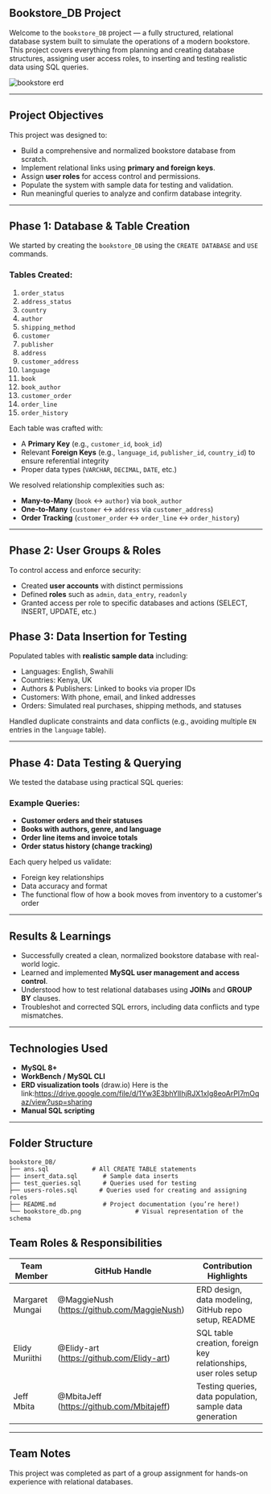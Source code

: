 ## Bookstore_DB Project

Welcome to the `bookstore_DB` project — a fully structured, relational database system built to simulate the operations of a modern bookstore. This project covers everything from planning and creating database structures, assigning user access roles, to inserting and testing realistic data using SQL queries.


![bookstore erd](/Bookstore_db/image.png)

---

## Project Objectives

This project was designed to:

- Build a comprehensive and normalized bookstore database from scratch.
- Implement relational links using **primary and foreign keys**.
- Assign **user roles** for access control and permissions.
- Populate the system with sample data for testing and validation.
- Run meaningful queries to analyze and confirm database integrity.

---

## Phase 1: Database & Table Creation

We started by creating the `bookstore_DB` using the `CREATE DATABASE` and `USE` commands.

### Tables Created:

1. `order_status`
2. `address_status`
3. `country`
4. `author`
5. `shipping_method`
6. `customer`
7. `publisher`
8. `address`
9. `customer_address`
10. `language`
11. `book`
12. `book_author`
13. `customer_order`
14. `order_line`
15. `order_history`

Each table was crafted with:

- A **Primary Key** (e.g., `customer_id`, `book_id`)
- Relevant **Foreign Keys** (e.g., `language_id`, `publisher_id`, `country_id`) to ensure referential integrity
- Proper data types (`VARCHAR`, `DECIMAL`, `DATE`, etc.)

We resolved relationship complexities such as:

- **Many-to-Many** (`book` ↔ `author`) via `book_author`
- **One-to-Many** (`customer` ↔ `address` via `customer_address`)
- **Order Tracking** (`customer_order` ↔ `order_line` ↔ `order_history`)

---

## Phase 2: User Groups & Roles

To control access and enforce security:

- Created **user accounts** with distinct permissions
- Defined **roles** such as `admin`, `data_entry`, `readonly`
- Granted access per role to specific databases and actions (SELECT, INSERT, UPDATE, etc.)


## Phase 3: Data Insertion for Testing

Populated tables with **realistic sample data** including:

- Languages: English, Swahili
- Countries: Kenya, UK
- Authors & Publishers: Linked to books via proper IDs
- Customers: With phone, email, and linked addresses
- Orders: Simulated real purchases, shipping methods, and statuses

Handled duplicate constraints and data conflicts (e.g., avoiding multiple `EN` entries in the `language` table).

---

## Phase 4: Data Testing & Querying

We tested the database using practical SQL queries:

### Example Queries:

- **Customer orders and their statuses**
- **Books with authors, genre, and language**
- **Order line items and invoice totals**
- **Order status history (change tracking)**

Each query helped us validate:

- Foreign key relationships
- Data accuracy and format
- The functional flow of how a book moves from inventory to a customer's order

---

## Results & Learnings

- Successfully created a clean, normalized bookstore database with real-world logic.
- Learned and implemented **MySQL user management and access control**.
- Understood how to test relational databases using **JOINs** and **GROUP BY** clauses.
- Troubleshot and corrected SQL errors, including data conflicts and type mismatches.

---

## Technologies Used

- **MySQL 8+**
- **WorkBench / MySQL CLI**
- **ERD visualization tools** (draw.io) Here is the link:https://drive.google.com/file/d/1Yw3E3bhYlIhjRJX1xIg8eoArPI7mOqaz/view?usp=sharing
- **Manual SQL scripting**

---

## Folder Structure

```
bookstore_DB/
├── ans.sql            # All CREATE TABLE statements
├── insert_data.sql       # Sample data inserts
├── test_queries.sql      # Queries used for testing
├── users-roles.sql      # Queries used for creating and assigning roles
├── README.md             # Project documentation (you’re here!)
└── bookstore_db.png               # Visual representation of the schema
```

## Team Roles & Responsibilities

| Team Member     | GitHub Handle                               | Contribution Highlights                                         |
| --------------- | ------------------------------------------- | --------------------------------------------------------------- |
| Margaret Mungai | @MaggieNush (https://github.com/MaggieNush) | ERD design, data modeling, GitHub repo setup, README            |
| Elidy Muriithi  | @Elidy-art (https://github.com/Elidy-art)   | SQL table creation, foreign key relationships, user roles setup |
| Jeff Mbita      | @MbitaJeff (https://github.com/Mbitajeff)   | Testing queries, data population, sample data generation        |

---

## Team Notes

This project was completed as part of a group assignment for hands-on experience with relational databases.
